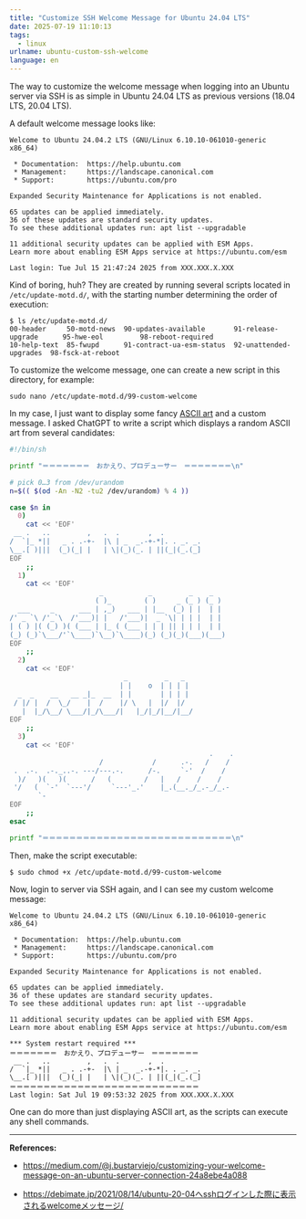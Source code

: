 ```yaml
---
title: "Customize SSH Welcome Message for Ubuntu 24.04 LTS"
date: 2025-07-19 11:10:13
tags: 
  - linux
urlname: ubuntu-custom-ssh-welcome
language: en
---
```


The way to customize the welcome message when logging into an Ubuntu server via SSH is as simple in Ubuntu 24.04 LTS as previous versions (18.04 LTS, 20.04 LTS).

<!--more-->

A default welcome message looks like:

```shell
Welcome to Ubuntu 24.04.2 LTS (GNU/Linux 6.10.10-061010-generic x86_64)

 * Documentation:  https://help.ubuntu.com
 * Management:     https://landscape.canonical.com
 * Support:        https://ubuntu.com/pro

Expanded Security Maintenance for Applications is not enabled.

65 updates can be applied immediately.
36 of these updates are standard security updates.
To see these additional updates run: apt list --upgradable

11 additional security updates can be applied with ESM Apps.
Learn more about enabling ESM Apps service at https://ubuntu.com/esm

Last login: Tue Jul 15 21:47:24 2025 from XXX.XXX.X.XXX
```

Kind of boring, huh?
They are created by running several scripts located in `/etc/update-motd.d/`, 
with the starting number determining the order of execution:

```shell
$ ls /etc/update-motd.d/
00-header     50-motd-news  90-updates-available       91-release-upgrade      95-hwe-eol         98-reboot-required
10-help-text  85-fwupd      91-contract-ua-esm-status  92-unattended-upgrades  98-fsck-at-reboot
```

To customize the welcome message, one can create a new script in this directory, for example:

```shell
sudo nano /etc/update-motd.d/99-custom-welcome
```

In my case, I just want to display some fancy [ASCII art](https://patorjk.com/software/taag/) and a custom message.
I asked ChatGPT to write a script which displays a random ASCII art from several candidates:

```bash
#!/bin/sh

printf "＝＝＝＝＝＝＝　おかえり、プロデューサー　＝＝＝＝＝＝＝\n"

# pick 0…3 from /dev/urandom
n=$(( $(od -An -N2 -tu2 /dev/urandom) % 4 ))

case $n in
  0)
    cat << 'EOF'
 __ .   ..         ,   .  .       ,  .         
/  `|_ *||   _ . .-+-  |\ | _  _.-+-*|. . _. _.
\__.[ )|||  (_)(_| |   | \|(_)(_. | ||(_|(_.(_]
EOF
    ;;
  1)
    cat << 'EOF'
                      _           _         _    _   
                     ( )_        ( )     _ (_ ) (_ ) 
  ___     _      ___ | ,_)   ___ | |__  (_) | |  | | 
/' _ `\ /'_`\  /'___)| |   /'___)|  _ `\| | | |  | | 
| ( ) |( (_) )( (___ | |_ ( (___ | | | || | | |  | | 
(_) (_)`\___/'`\____)`\__)`\____)(_) (_)(_)(___)(___)
EOF
    ;;
  2)
    cat << 'EOF'
                            _         _   _  
                           | |    o  | | | | 
  _  _    __   __ _|_  __  | |       | | | | 
 / |/ |  /  \_/    |  /    |/ \   |  |/  |/  
   |  |_/\__/ \___/|_/\___/|   |_/|_/|__/|__/
EOF
    ;;
  3)
    cat << 'EOF'
                                                 .    . 
                      /            /      .-.   /    /  
 .  .-.  .-._..-. ---/---.-.      /-.     `-'  /    /   
  )/   )(   )(      /   (        /   |   /    /    /    
 '/   (  `-'  `---'/     `---'_.'    |_.(__._/_.-_/_.-  
       `-                                               
EOF
    ;;
esac

printf "＝＝＝＝＝＝＝＝＝＝＝＝＝＝＝＝＝＝＝＝＝＝＝＝＝＝＝＝\n"
```

Then, make the script executable:

```shell
$ sudo chmod +x /etc/update-motd.d/99-custom-welcome
```

Now, login to server via SSH again, and I can see my custom welcome message:

```shell
Welcome to Ubuntu 24.04.2 LTS (GNU/Linux 6.10.10-061010-generic x86_64)

 * Documentation:  https://help.ubuntu.com
 * Management:     https://landscape.canonical.com
 * Support:        https://ubuntu.com/pro

Expanded Security Maintenance for Applications is not enabled.

65 updates can be applied immediately.
36 of these updates are standard security updates.
To see these additional updates run: apt list --upgradable

11 additional security updates can be applied with ESM Apps.
Learn more about enabling ESM Apps service at https://ubuntu.com/esm

*** System restart required ***
＝＝＝＝＝＝＝　おかえり、プロデューサー　＝＝＝＝＝＝＝
 __ .   ..         ,   .  .       ,  .         
/  `|_ *||   _ . .-+-  |\ | _  _.-+-*|. . _. _.
\__.[ )|||  (_)(_| |   | \|(_)(_. | ||(_|(_.(_]
＝＝＝＝＝＝＝＝＝＝＝＝＝＝＝＝＝＝＝＝＝＝＝＝＝＝＝＝
Last login: Sat Jul 19 09:53:32 2025 from XXX.XXX.X.XXX
```

One can do more than just displaying ASCII art, as the scripts can execute any shell commands.

---
**References:** 

- https://medium.com/@j.bustarviejo/customizing-your-welcome-message-on-an-ubuntu-server-connection-24a8ebe4a088

- https://debimate.jp/2021/08/14/ubuntu-20-04へsshログインした際に表示されるwelcomeメッセージ/